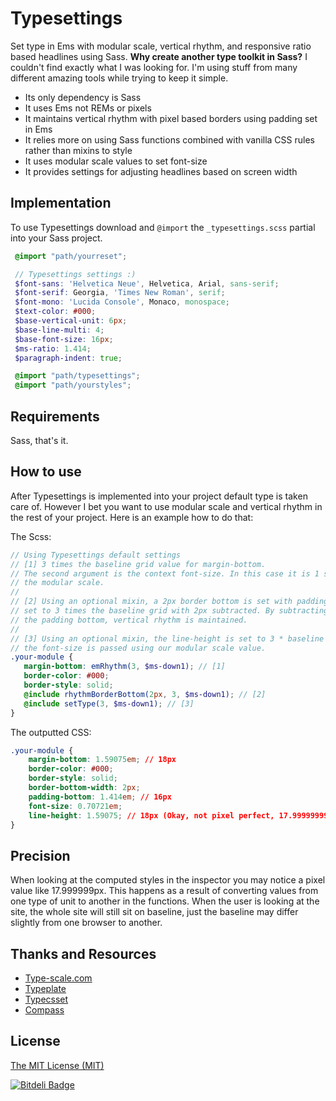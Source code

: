 Typesettings
============

Set type in Ems with modular scale, vertical rhythm, and responsive ratio based headlines using Sass. **Why create another type toolkit in Sass?** I couldn't find exactly what I was looking for. I'm using stuff from many different amazing tools while trying to keep it simple.

 * Its only dependency is Sass
 * It uses Ems not REMs or pixels
 * It maintains vertical rhythm with pixel based borders using padding set in Ems
 * It relies more on using Sass functions combined with vanilla CSS rules rather than mixins to style
 * It uses modular scale values to set font-size
 * It provides settings for adjusting headlines based on screen width

## Implementation

To use Typesettings download and `@import` the `_typesettings.scss` partial into your Sass project.

```scss
 @import "path/yourreset";

 // Typesettings settings :)
 $font-sans: 'Helvetica Neue', Helvetica, Arial, sans-serif;
 $font-serif: Georgia, 'Times New Roman', serif;
 $font-mono: 'Lucida Console', Monaco, monospace;
 $text-color: #000;
 $base-vertical-unit: 6px;
 $base-line-multi: 4;
 $base-font-size: 16px;
 $ms-ratio: 1.414;
 $paragraph-indent: true;

 @import "path/typesettings";
 @import "path/yourstyles";
```

## Requirements

Sass, that's it.

## How to use

After Typesettings is implemented into your project default type is taken care of. However I bet you want to use modular scale and vertical rhythm in the rest of your project. Here is an example how to do that:

The Scss:

```scss
// Using Typesettings default settings
// [1] 3 times the baseline grid value for margin-bottom.
// The second argument is the context font-size. In this case it is 1 step down in
// the modular scale.
//
// [2] Using an optional mixin, a 2px border bottom is set with padding bottom
// set to 3 times the baseline grid with 2px subtracted. By subtracting the 2px from
// the padding bottom, vertical rhythm is maintained.
//
// [3] Using an optional mixin, the line-height is set to 3 * baseline grid. Then
// the font-size is passed using our modular scale value.
.your-module {
   margin-bottom: emRhythm(3, $ms-down1); // [1]
   border-color: #000;
   border-style: solid;
   @include rhythmBorderBottom(2px, 3, $ms-down1); // [2]
   @include setType(3, $ms-down1); // [3]
}
```

The outputted CSS:

```css
.your-module {
    margin-bottom: 1.59075em; // 18px
    border-color: #000;
    border-style: solid;
    border-bottom-width: 2px;
    padding-bottom: 1.414em; // 16px
    font-size: 0.70721em;
    line-height: 1.59075; // 18px (Okay, not pixel perfect, 17.9999999999px)
}
```

## Precision

When looking at the computed styles in the inspector you may notice a pixel value like 17.999999px. This happens as a result of converting values from one type of unit to another in the functions. When the user is looking at the site, the whole site will still sit on baseline, just the baseline may differ slightly from one browser to another.

## Thanks and Resources

* [Type-scale.com](http://type-scale.com/)
* [Typeplate](https://github.com/typeplate/typeplate.github.io)
* [Typecsset](https://github.com/csswizardry/typecsset)
* [Compass](https://github.com/chriseppstein/compass)

## License

[The MIT License (MIT)](https://github.com/ianrose/typesettings/blob/master/LICENSE)




[![Bitdeli Badge](https://d2weczhvl823v0.cloudfront.net/ianrose/typesettings/trend.png)](https://bitdeli.com/free "Bitdeli Badge")

